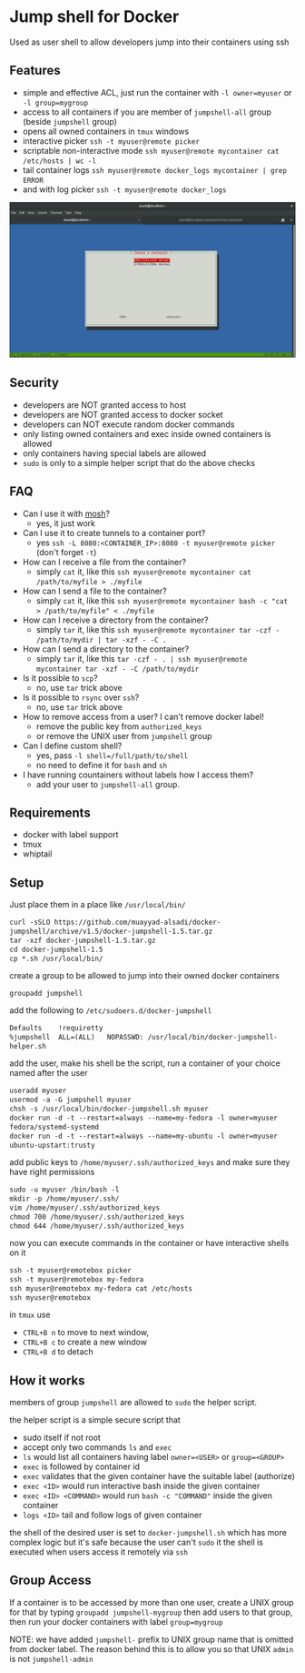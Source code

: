 # Jump shell for Docker

Used as user shell to allow developers jump into their containers using ssh

## Features

* simple and effective ACL, just run the container with `-l owner=myuser` or `-l group=mygroup`
* access to all containers if you are member of `jumpshell-all` group (beside `jumpshell` group)
* opens all owned containers in `tmux` windows
* interactive picker `ssh -t myuser@remote picker`
* scriptable non-interactive mode `ssh myuser@remote mycontainer cat /etc/hosts | wc -l`
* tail container logs `ssh myuser@remote docker_logs mycontainer | grep ERROR`
* and with log picker `ssh -t myuser@remote docker_logs`

![Container Picker](/picker.png)

## Security

* developers are NOT granted access to host
* developers are NOT granted access to docker socket
* developers can NOT execute random docker commands
* only listing owned containers and exec inside owned containers is allowed
* only containers having special labels are allowed
* `sudo` is only to a simple helper script that do the above checks

## FAQ

* Can I use it with [mosh](https://mosh.org/)?
  * yes, it just work
* Can I use it to create tunnels to a container port?
  * yes `ssh -L 8080:<CONTAINER_IP>:8080 -t myuser@remote picker` (don't forget `-t`)
* How can I receive a file from the container?
  * simply `cat` it, like this `ssh myuser@remote mycontainer cat /path/to/myfile > ./myfile`
* How can I send a file to the container?
  * simply `cat` it, like this `ssh myuser@remote mycontainer bash -c "cat > /path/to/myfile" < ./myfile`
* How can I receive a directory from the container?
  * simply `tar` it, like this `ssh myuser@remote mycontainer tar -czf - /path/to/mydir | tar -xzf - -C .`
* How can I send a directory to the container?
  * simply `tar` it, like this `tar -czf - . | ssh myuser@remote mycontainer tar -xzf - -C /path/to/mydir`
* Is it possible to `scp`?
  * no, use `tar` trick above
* Is it possible to `rsync` over `ssh`?
  * no, use `tar` trick above
* How to remove access from a user? I can't remove docker label!
  * remove the public key from `authorized_keys`
  * or remove the UNIX user from `jumpshell` group
* Can I define custom shell?
  * yes, pass `-l shell=/full/path/to/shell`
  * no need to define it for `bash` and `sh`
* I have running countainers without labels how I access them?
  * add your user to `jumpshell-all` group.


## Requirements

* docker with label support
* tmux
* whiptail

## Setup

Just place them in a place like `/usr/local/bin/`

```
curl -sSLO https://github.com/muayyad-alsadi/docker-jumpshell/archive/v1.5/docker-jumpshell-1.5.tar.gz
tar -xzf docker-jumpshell-1.5.tar.gz
cd docker-jumpshell-1.5
cp *.sh /usr/local/bin/
```

create a group to be allowed to jump into their owned docker containers

```
groupadd jumpshell
```

add the following to `/etc/sudoers.d/docker-jumpshell`

```
Defaults    !requiretty
%jumpshell	ALL=(ALL)	NOPASSWD: /usr/local/bin/docker-jumpshell-helper.sh
```

add the user, make his shell be the script, run a container of your choice named after the user

```
useradd myuser
usermod -a -G jumpshell myuser
chsh -s /usr/local/bin/docker-jumpshell.sh myuser
docker run -d -t --restart=always --name=my-fedora -l owner=myuser fedora/systemd-systemd
docker run -d -t --restart=always --name=my-ubuntu -l owner=myuser ubuntu-upstart:trusty
```

add public keys to `/home/myuser/.ssh/authorized_keys` and make sure they have right permissions

```
sudo -u myuser /bin/bash -l
mkdir -p /home/myuser/.ssh/
vim /home/myuser/.ssh/authorized_keys
chmod 700 /home/myuser/.ssh/authorized_keys
chmod 644 /home/myuser/.ssh/authorized_keys
```

now you can execute commands in the container or have interactive shells on it

```
ssh -t myuser@remotebox picker
ssh -t myuser@remotebox my-fedora
ssh myuser@remotebox my-fedora cat /etc/hosts
ssh myuser@remotebox
```

in `tmux` use

* `CTRL+B n` to move to next window,
* `CTRL+B c` to create a new window
* `CTRL+B d` to detach

## How it works

members of group `jumpshell` are allowed to `sudo` the helper script.

the helper script is a simple secure script that

* sudo itself if not root
* accept only two commands `ls` and `exec` 
* `ls` would list all containers having label `owner=<USER>` or `group=<GROUP>`
* `exec` is followed by container id
* `exec` validates that the given container have the suitable label (authorize)
* `exec <ID>` would run interactive bash inside the given container
* `exec <ID> <COMMAND>` would run `bash -c "COMMAND"` inside the given container
* `logs <ID>` tail and follow logs of given container

the shell of the desired user is set to `docker-jumpshell.sh`
which has more complex logic but it's safe because the user can't `sudo` it
the shell is executed when users access it remotely via `ssh`

## Group Access

If a container is to be accessed by more than one user,
create a UNIX group for that by typing `groupadd jumpshell-mygroup`
then add users to that group, then run your docker containers with label `group=mygroup`

NOTE: we have added `jumpshell-` prefix to UNIX group name
that is omitted from docker label. The reason behind this 
is to allow you so that UNIX `admin` is not `jumpshell-admin`
